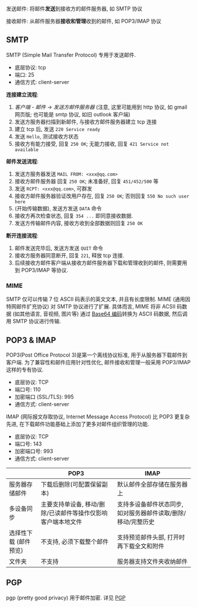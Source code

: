 发送邮件: 将邮件**发送**到接收方的邮件服务器, 如 SMTP 协议

接收邮件: 从邮件服务器**接收和管理**收到的邮件, 如 POP3/IMAP 协议

## SMTP

SMTP (Simple Mail Transfer Protocol) 专用于发送邮件.

- 底层协议: tcp
- 端口: 25
- 通信方式: client-server

**连接建立流程**:
1. *客户端 - 邮件 -> 发送方邮件服务器* (注意, 这里可能用到 http 协议, 如 gmail 网页版; 也可能是 smtp 协议, 如旧 outlook 客户端)   
2. 发送方服务器扫描到新邮件, 与接收方邮件服务器建立 tcp 连接
3. 建立 tcp 后, 发送 `220 Service ready`
4. 发送 `Hello`, 测试接收方状态
5. 接收方有能力接受, 回复 `250 OK`; 无能力接收, 回复 `421 Service not available`

**邮件发送流程**:
1. 发送方服务器发送 `MAIL FROM: <xxx@qq.com>`
2. 接收方邮件服务器 回复 `250 OK`; 未准备好, 回复 `451/452/500` 等
3. 发送 `RCPT: <xxx@qq.com>`, 可群发
4. 接收方邮件服务器验证改用户存在, 回复 `250 OK`; 否则回复 `550 No such user here`
5. (开始传输数据), 发送方发送 `DATA` 命令
6. 接收方再次检查状态, 回复 `354 ...` 即同意接收数据.
7. 发送方传输邮件内容, 接收方收到全部数据则回复 `250 OK`

**断开连接流程**:
1. 邮件发送完毕后, 发送方发送 `QUIT` 命令
2. 接收方服务器同意断开, 回复 `221`, 释放 tcp 连接.
3. 后续接收方邮件客户端从接收方邮件服务器下载和管理收到的邮件, 则需要用到 POP3/IMAP 等协议.

### MIME

SMTP 仅可以传输 7 位 ASCII 码表示的英文文本, 并且有长度限制. MIME (通用因特网邮件扩充协议) 对 SMTP 协议进行了扩展. 具体而言, MIME 将非 ACSII 码数据 (如其他语言, 音视频, 图片等) 通过 [Base64 编码](../../Information/字符编码/Base%20编码.md)转换为 ASCII 码数据, 然后调用 SMTP 协议进行传输.

## POP3 & IMAP

POP3(Post Office Protocol 3)是第一个离线协议标准, 用于从服务器下载邮件到客户端. 为了兼容性和邮件应用针对性优化, 邮件接收和管理一般采用 POP3/IMAP 这样的专有协议.

- 底层协议: TCP
- 端口号: 110
- 加密端口 (SSL/TLS): 995
- 通信方式: client-server

IMAP (网际报文存取协议, Internet Message Access Protocol) 比 POP3 更复杂先进, 在下载邮件功能基础上添加了更多对邮件组织管理的功能.

- 底层协议: TCP
- 端口号: 143
- 加密端口号: 993
- 通信方式: client-server

|                       | POP3                       | IMAP                                                  |
| --------------------- | -------------------------- | ----------------------------------------------------- |
| 服务器存储邮件        | 下载后删除(可配置保留副本) | 默认邮件全部存储在服务器上                                 |
| 多设备同步            | 主要支持单设备, 移动/删除/已读邮件等操作仅影响客户端本地文件         | 支持多设备邮件状态同步, 如对服务器邮件读取/删除/移动/完整历史 |
| 选择性下载 (邮件预览) | 不支持, 必须下载整个邮件   | 支持预览邮件头部, 打开时再下载全文和附件              |
| 文件夹                | 不支持                     | 服务器支持文件夹收纳邮件                                                      |

## PGP

pgp (pretty good privacy) 用于邮件加密. 详见 [PGP](Network/应用层/PGP.md)